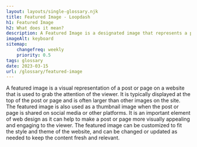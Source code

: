 ```yaml
--- 
layout: layouts/single-glossary.njk
title: Featured Image - Loopdash
h1: Featured Image
h2: What does it mean?
description: A Featured Image is a designated image that represents a post or page in WordPress and is displayed prominently in various areas of the website.
imageAlt: keyboard
sitemap:
	changefreq: weekly
	priority: 0.5
tags: glossary
date: 2023-03-15
url: /glossary/featured-image
---
```


A featured image is a visual representation of a post or page on a website that is used to grab the attention of the viewer. It is typically displayed at the top of the post or page and is often larger than other images on the site. The featured image is also used as a thumbnail image when the post or page is shared on social media or other platforms. It is an important element of web design as it can help to make a post or page more visually appealing and engaging to the viewer. The featured image can be customized to fit the style and theme of the website, and can be changed or updated as needed to keep the content fresh and relevant.
